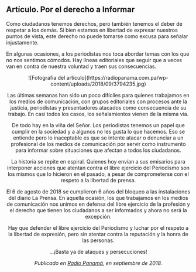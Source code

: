 ## Artículo. Por el derecho a Informar

Como ciudadanos tenemos derechos, pero también tenemos el deber de respetar a los demás. Si bien estamos en libertad de expresar nuestros puntos de vista, este derecho no puede tomarse como excusa para señalar injustamente.

En algunas ocasiones, a los periodistas nos toca abordar temas con los que no nos sentimos cómodos. Hay líneas editoriales que seguir que a veces van en contra de nuestra voluntad y traen sus consecuencias.

<center>![Fotografia del articulo](https://radiopanama.com.pa/wp-content/uploads/2018/09/3794235.jpg)<center>

Las últimas semanas han sido un poco difíciles para quienes trabajamos en los medios de comunicación, con grupos editoriales con procesos ante la justicia, periodistas y presentadores atacados como consecuencia de su trabajo. En casi todos los casos, los señalamientos vienen de la misma vía.

De todo hay en la viña del Señor. Los periodistas tenemos un papel que cumplir en la sociedad y a algunos no les gusta lo que hacemos. Eso se entiende pero lo inaceptable es que se intente atacar o denunciar a un profesional de los medios de comunicación por servir como instrumento para informar sobre situaciones que afectan a todos los ciudadanos.

La historia se repite en espiral. Quienes hoy envían a sus emisarios para interponer acciones que atentan contra el libre ejercicio del Periodismo son los mismos que lo hicieron en el pasado, a pesar de comprometerse con el respeto a la libertad de prensa.

El 6 de agosto de 2018 se cumplieron 6 años del bloqueo a las instalaciones del diario La Prensa. En aquella ocasión, los que trabajamos en los medios de comunicación nos unimos en defensa del libre ejercicio de la profesión y el derecho que tienen los ciudadanos a ser informados y ahora no será la excepción.

Hay que defender el libre ejercicio del Periodismo y luchar por el respeto a la libertad de expresión, pero sin atentar contra la reputación y la honra de las personas.

...¡Basta ya de ataques y persecuciones!

_Publicado en [Radio Panamá](https://radiopanama.com.pa/por-el-derecho-a-informar-sergio-rivera-3794235/), en septiembre de 2018._
